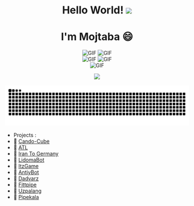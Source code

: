 <h1 align="center"><b>Hello World!    </b><img src="https://media.giphy.com/media/hvRJCLFzcasrR4ia7z/giphy.gif" width="35"></h1>
<h1 align="center" style="border-bottom: none;"><b>I'm Mojtaba 😄</b></h1>

<div align="center">
  <img alt="GIF" height="160px" src="https://media.giphy.com/media/JqDcpPX8vWahUny0pE/giphy.gif" />
  <img alt="GIF" height="160px" src="https://media.giphy.com/media/kHlrPbN9zaoOo7KXDo/giphy.gif" />
</div>
<div align="center">
  <img alt="GIF" height="160px" src="https://media0.giphy.com/media/v1.Y2lkPTc5MGI3NjExZDBjaHNpbXg5MHNiMDU2dGJ2emU3cG56YW56aTdoYTNuMTFuOGd4YyZlcD12MV9pbnRlcm5hbF9naWZfYnlfaWQmY3Q9cw/C8Tij3iox3coBSqVWE/giphy.gif"
    />
  <img alt="GIF" height="160px" src="https://www.vectorlogo.zone/logos/redis/redis-icon.svg"
    />
</div>
<div align="center">
  <img alt="GIF" height="160px" src="https://www.vectorlogo.zone/logos/golang/golang-ar21.svg" />
</div>
<p align="center">
  <a href="https://github.com/DenverCoder1/readme-typing-svg">
    <img src="https://readme-typing-svg.demolab.com?font=Fira+Code&duration=4000&pause=200&center=true&vCenter=true&width=435&lines=Back-end+Developer;Php;Laravel;Mysql">
  </a>
</p>

<picture>
  <source media="(prefers-color-scheme: dark)" srcset="https://raw.githubusercontent.com/amirroox/amirroox/output/github-contribution-grid-snake-dark.svg">
  <source media="(prefers-color-scheme: light)" srcset="https://raw.githubusercontent.com/amirroox/amirroox/output/github-contribution-grid-snake.svg">
  <img alt="github contribution grid snake animation" src="https://raw.githubusercontent.com/amirroox/amirroox/output/github-contribution-grid-snake.svg">
</picture>

- Projects :
- 📝 [Cando-Cube](https://candocube.com)
- 📝 [ATL](https://artlightco.com/en)
- 📝 [Iran To Germany](https://irantogermany.com)
- 📝 [LidomaBot](https://t.me/Lidoma_Agency_Bot)
- 📝 [ItzGame](https://itzgame.com)
- 📝 [AntiyBot](https://t.me/antiybot)
- 📝 [Dadvarz](https://vakildadvarz.com)
- 📝 [Fittpipe](https://fittpipe.com)
- 📝 [Uzpalang](https://uzpalang.com)
- 📝 [Pipekala](https://pipekala.com)
